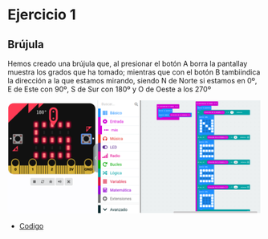 # Ejercicio 1

## Brújula

Hemos creado una brújula que, al presionar el botón A borra la pantallay muestra los grados que ha tomado; mientras que con el botón B tambiindica la dirección a la que estamos mirando, siendo N de Norte si estamos en 0º, E de Este con 90º, S de Sur con 180º y O de Oeste a los 270º

![actividad1](/imagenes/modulo4_brujula.png)

- [Codigo](/archivos/microbit-Modulo4_Actividad1.hex)

